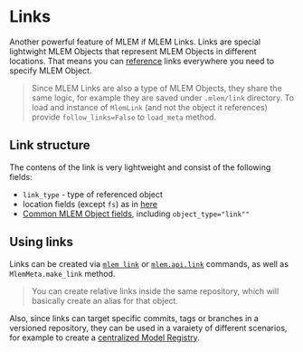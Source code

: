 # Links

Another powerful feature of MLEM if MLEM Links. Links are special lightwight MLEM Objects that represent MLEM Objects in different locations.
That means you can [reference](/doc/user-guide/project-structure#referencing-mlem-objects) links everywhere you need to specify MLEM Object.
> Since MLEM Links are also a type of MLEM Objects, they share the same logic, for example they are saved under `.mlem/link` directory. To load and instance of `MlemLink` (and not the object it references) provide `follow_links=False` to `load_meta` method.

## Link structure

The contens of the link is very lightweight and consist of the following fields:

- `link_type` - type of referenced object
- location fields (except `fs`) as in [here](/doc/user-guide/project-structure#referencing-mlem-objects)
- [Common MLEM Object fields](/doc/user-guide/basic-concepts#common-fields), including `object_type="link""`

## Using links

Links can be created via [`mlem link`](/doc/cli-reference/link) or [`mlem.api.link`](/doc/api-reference/link) commands, as well as `MlemMeta.make_link` method.

> You can create relative links inside the same repository, which will basically create an alias for that object.

Also, since links can target specific commits, tags or branches in a versioned repository, they can be used in a varaiety of different scenarios, for example to create a [centralized Model Registry](/doc/use-cases/mlem-mr).
